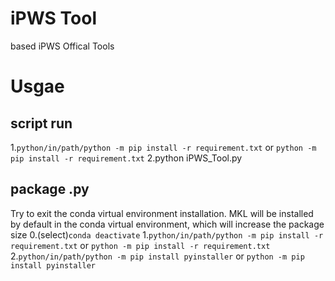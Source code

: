 # iPWS Tool
based iPWS Offical Tools

# Usgae
## script run
1.```python/in/path/python -m pip install -r requirement.txt```
 or
 ```python -m pip install -r requirement.txt```
2.python iPWS_Tool.py

## package .py
Try to exit the conda virtual environment installation. MKL will be installed by default in the conda virtual environment, which will increase the package size
0.(select)```conda deactivate```
1.```python/in/path/python -m pip install -r requirement.txt```
or
 ```python -m pip install -r requirement.txt```
2.```python/in/path/python -m pip install pyinstaller```
or
 ```python -m pip install pyinstaller```


